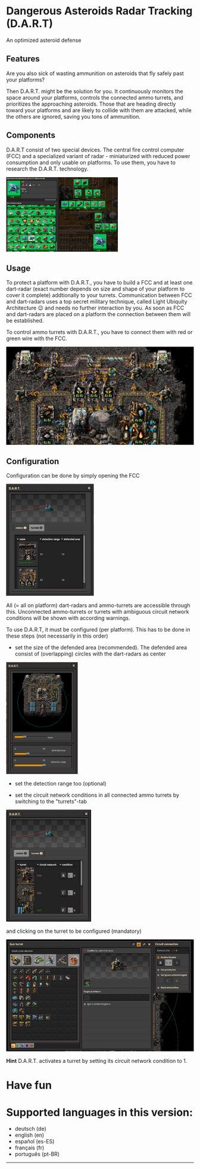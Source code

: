 # Dangerous Asteroids Radar Tracking (D.A.R.T)

An optimized asteroid defense


## Features
Are you also sick of wasting ammunition on asteroids that fly safely past your platforms? 

Then D.A.R.T. might be the solution for you. It continuously monitors the space around your platforms, controls the 
connected ammo turrets, and prioritizes the approaching asteroids. Those that are heading directly toward your platforms
and are likely to collide with them are attacked, while the others are ignored, saving you tons of ammunition.

## Components
D.A.R.T consist of two special devices. The central fire control computer (FCC) and a specialized variant of radar -
miniaturized with reduced power consumption and only usable on platforms. To use them, you have to research the D.A.R.T. 
technology.

<img src="doc/dart-technology.png" width="300" height="200" alt="D.A.R.T. technology">

## Usage
To protect a platform with D.A.R.T., you have to build a FCC and at least one dart-radar (exact number depends on size and 
shape of your platform to cover it complete) addtionally to your turrets. Communication between FCC and dart-radars uses a top secret military 
technique, called Light Ubiquity Architecture 😉 and needs no further interaction by you. As soon as FCC and dart-radars 
are placed on a platform the connection between them will be established. 

To control ammo turrets with D.A.R.T., you have to connect them with red or green wire with the FCC.

<img src="doc/dart-on-platform.png" alt="D.A.R.T. on a platform">

## Configuration
Configuration can be done by simply opening the FCC 

<img src="doc/dart-configure-main.png" height="300" alt="D.A.R.T. on a platform">

All (= all on platform) dart-radars and ammo-turrets are accessible through this. Unconnected ammo-turrets or turrets 
with ambiguous circuit network conditions will be shown with according warnings.


To use D.A.R.T, it must be configured (per platform). This has to be done in these steps (not necessarily in this order)

- set the size of the defended area (recommended). The defended area consist of (overlapping) circles with the dart-radars as center 

<img src="doc/dart-configure-main-radar.png" height="300" alt="D.A.R.T. on a platform">

- set the detection range too (optional)

- set the circuit network conditions in all connected ammo turrets by switching to the "turrets"-tab 

<img src="doc/dart-configure-main-turrets.png" height="300" alt="D.A.R.T. on a platform">

  and clicking on the turret to be configured (mandatory)

<img src="doc/gun-turret.png" height="300" alt="D.A.R.T. on a platform">

**Hint**
D.A.R.T. activates a turret by setting its circuit network condition to 1.


# Have fun

# Supported languages in this version:
  - deutsch (de)
  - english (en)
  - español (es-ES)
  - français (fr)
  - português (pt-BR)
----
